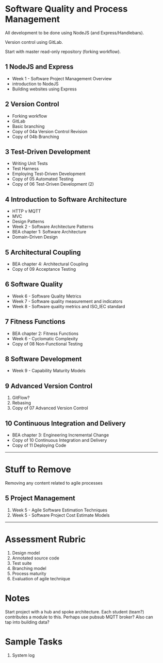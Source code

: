 
# Software Quality and Process Management

All development to be done using NodeJS (and Express/Handlebars).

Version control using GitLab.

Start with master read-only repository (forking workflow).

## 1 NodeJS and Express

- Week 1 - Software Project Management Overview
- introduction to NodeJS
- Building websites using Express

## 2 Version Control

- Forking workflow
- GitLab
- Basic branching
- Copy of 04a Version Control Revision
- Copy of 04b Branching

## 3 Test-Driven Development

- Writing Unit Tests
- Test Harness
- Employing Test-Driven Development
- Copy of 05 Automated Testing
- Copy of 06 Test-Driven Development (2)

## 4 Introduction to Software Architecture

- HTTP v MQTT
- MVC
- Design Patterns
- Week 2 - Software Architecture Patterns
- BEA chapter 1: Software Architecture
- Domain-Driven Design

## 5 Architectural Coupling

- BEA chapter 4: Architectural Coupling
- Copy of 09 Acceptance Testing

## 6 Software Quality

- Week 6 - Software Quality Metrics
- Week 7 - Software quality measurement and indicators
- Week 8 - Software quality metrics and ISO_IEC standard

## 7 Fitness Functions

- BEA chapter 2: Fitness Functions
- Week 6 - Cyclomatic Complexity
- Copy of 08 Non-Functional Testing

## 8 Software Development

- Week 9 - Capability Maturity Models

## 9 Advanced Version Control

1. GitFlow?
2. Rebasing
3. Copy of 07 Advanced Version Control

## 10 Continuous Integration and Delivery

- BEA chapter 3: Engineering Incremental Change
- Copy of 10 Continuous Integration and Delivery
- Copy of 11 Deploying Code

----

# Stuff to Remove

Removing any content related to agile processes

## 5 Project Management

1. Week 5 - Agile Software Estimation Techniques
2. Week 5 - Software Project Cost Estimate Models

----

# Assessment Rubric

1. Design model
2. Annotated source code
3. Test suite
4. Branching model
5. Process maturity
6. Evaluation of agile technique

# Notes

Start project with a hub and spoke architecture. Each student (team?) contributes a module to this. Perhaps use pubsub MQTT broker? Also can tap into building data?

# Sample Tasks

1. System log
